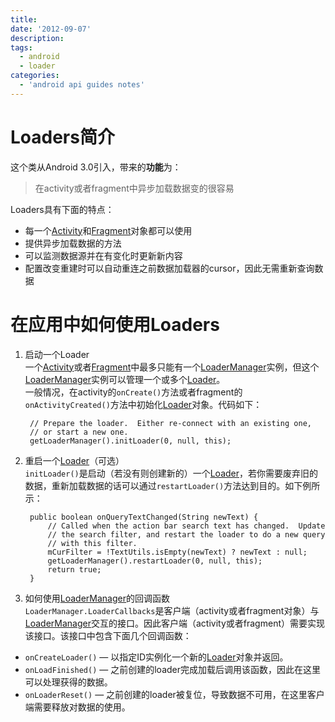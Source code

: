 ```yaml
---
title:
date: '2012-09-07'
description:
tags:
  - android
  - loader
categories:
  - 'android api guides notes'
---
```


# Loaders简介
这个类从Android 3.0引入，带来的**功能**为：

> 在activity或者fragment中异步加载数据变的很容易

Loaders具有下面的特点：

+ 每一个[Activity][0]和[Fragment][1]对象都可以使用
+ 提供异步加载数据的方法
+ 可以监测数据源并在有变化时更新新内容
+ 配置改变重建时可以自动重连之前数据加载器的cursor，因此无需重新查询数据

# 在应用中如何使用Loaders

1. 启动一个Loader  
  一个[Activity][0]或者[Fragment][1]中最多只能有一个[LoaderManager][2]实例，但这个[LoaderManager][2]实例可以管理一个或多个[Loader][3]。    
  一般情况，在activity的`onCreate()`方法或者fragment的`onActivityCreated()`方法中初始化[Loader][3]对象。代码如下：
  
        // Prepare the loader.  Either re-connect with an existing one,
        // or start a new one.
        getLoaderManager().initLoader(0, null, this);    
1. 重启一个[Loader][3]（可选）  
  `initLoader()`是启动（若没有则创建新的）一个[Loader][3]，若你需要废弃旧的数据，重新加载数据的话可以通过`restartLoader()`方法达到目的。如下例所示：
  
        public boolean onQueryTextChanged(String newText) {
            // Called when the action bar search text has changed.  Update
            // the search filter, and restart the loader to do a new query
            // with this filter.
            mCurFilter = !TextUtils.isEmpty(newText) ? newText : null;
            getLoaderManager().restartLoader(0, null, this);
            return true;
        }  
  
1. 如何使用[LoaderManager][2]的回调函数  
  `LoaderManager.LoaderCallbacks`是客户端（activity或者fragment对象）与[LoaderManager][2]交互的接口。因此客户端（activity或者fragment）需要实现该接口。该接口中包含下面几个回调函数：
  
  + `onCreateLoader()` — 以指定ID实例化一个新的[Loader][3]对象并返回。
  + `onLoadFinished()` — 之前创建的loader完成加载后调用该函数，因此在这里可以处理获得的数据。
  + `onLoaderReset()` — 之前创建的loader被复位，导致数据不可用，在这里客户端需要释放对数据的使用。





[0]: https://developer.android.com/reference/android/app/Activity.html
[1]: https://developer.android.com/reference/android/app/Fragment.html
[2]: https://developer.android.com/reference/android/app/LoaderManager.html
[3]: https://developer.android.com/reference/android/content/Loader.html
